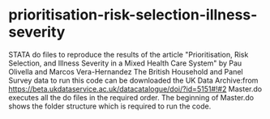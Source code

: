 # prioritisation-risk-selection-illness-severity
STATA do files to reproduce the results of the article "Prioritisation, Risk Selection, and Illness Severity in a Mixed Health Care System" by Pau Olivella and Marcos Vera-Hernandez
The British Household and Panel Survey data to run this code can be downloaded the UK Data Archive:from https://beta.ukdataservice.ac.uk/datacatalogue/doi/?id=5151#!#2
Master.do executes all the do files in the required order. The beginning of Master.do shows the folder structure which is required to run the code.
